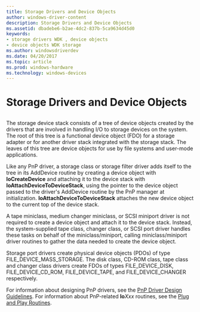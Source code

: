 ```yaml
---
title: Storage Drivers and Device Objects
author: windows-driver-content
description: Storage Drivers and Device Objects
ms.assetid: dbadebe6-b2ae-4dc2-837b-5ca9634d45d0
keywords:
- storage drivers WDK , device objects
- device objects WDK storage
ms.author: windowsdriverdev
ms.date: 04/20/2017
ms.topic: article
ms.prod: windows-hardware
ms.technology: windows-devices
---
```


# Storage Drivers and Device Objects


## <span id="ddk_storage_drivers_and_device_objects_kg"></span><span id="DDK_STORAGE_DRIVERS_AND_DEVICE_OBJECTS_KG"></span>


The storage device stack consists of a tree of device objects created by the drivers that are involved in handling I/O to storage devices on the system. The root of this tree is a functional device object (FDO) for a storage adapter or for another driver stack integrated with the storage stack. The leaves of this tree are device objects for use by file systems and user-mode applications.

Like any PnP driver, a storage class or storage filter driver adds itself to the tree in its AddDevice routine by creating a device object with **IoCreateDevice** and attaching it to the device stack with **IoAttachDeviceToDeviceStack**, using the pointer to the device object passed to the driver's AddDevice routine by the PnP manager at initialization. **IoAttachDeviceToDeviceStack** attaches the new device object to the current top of the device stack.

A tape miniclass, medium changer miniclass, or SCSI miniport driver is not required to create a device object and attach it to the device stack. Instead, the system-supplied tape class, changer class, or SCSI port driver handles these tasks on behalf of the miniclass/miniport, calling miniclass/miniport driver routines to gather the data needed to create the device object.

Storage port drivers create physical device objects (PDOs) of type FILE\_DEVICE\_MASS\_STORAGE. The disk class, CD-ROM class, tape class and changer class drivers create FDOs of types FILE\_DEVICE\_DISK, FILE\_DEVICE\_CD\_ROM, FILE\_DEVICE\_TAPE, and FILE\_DEVICE\_CHANGER respectively.

For information about designing PnP drivers, see the [PnP Driver Design Guidelines](https://msdn.microsoft.com/library/windows/hardware/ff559623). For information about PnP-related **Io***Xxx* routines, see the [Plug and Play Routines](https://msdn.microsoft.com/library/windows/hardware/ff558809).

 

 




